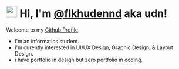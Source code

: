# <img src="https://raw.githubusercontent.com/MartinHeinz/MartinHeinz/master/wave.gif" width="30px"> Hi, I'm [@flkhudennd](https://www.instagram.com/flkhudennd/) aka udn!
Welcome to my [Github Profile](https://github.com/flkhudennd). <br>
- i'm an informatics student. <br>
- i'm curently interested in UI/UX Design, Graphic Design, & Layout Design. <br>
- i have portfolio in design but zero portfolio in coding.
 
<!---
flkhudennd/flkhudennd is a ✨ special ✨ repository because its `README.md` (this file) appears on your GitHub profile.
You can click the Preview link to take a look at your changes.
--->
